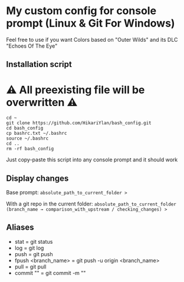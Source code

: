 # My custom config for console prompt (Linux & Git For Windows)
Feel free to use if you want
Colors based on "Outer Wilds" and its DLC "Echoes Of The Eye"

## Installation script

# ⚠ All preexisting file will be overwritten ⚠

```shell
cd ~
git clone https://github.com/HikariYlan/bash_config.git
cd bash_config
cp bashrc.txt ~/.bashrc
source ~/.bashrc
cd ..
rm -rf bash_config
```

Just copy-paste this script into any console prompt and it should work

## Display changes

Base prompt:
`absolute_path_to_current_folder > `

With a git repo in the current folder:
`absolute_path_to_current_folder (branch_name → comparison_with_upstream / checking_changes) > `

## Aliases

- stat = git status
- log = git log
- push = git push
- fpush <branch_name> = git push -u origin <branch_name>
- pull = git pull
- commit "<message>" = git commit -m "<message>"